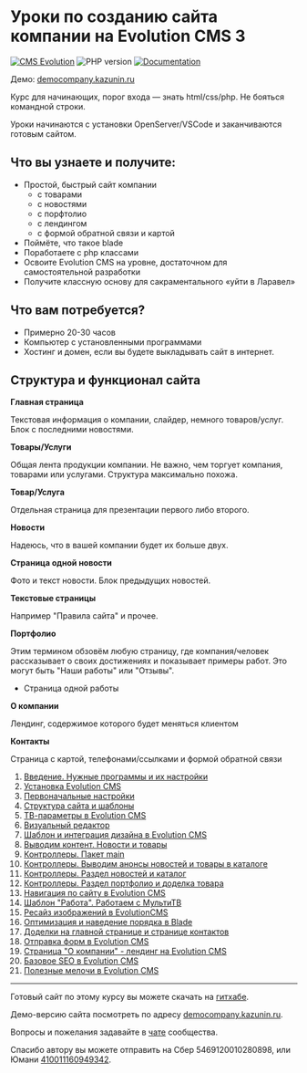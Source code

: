 # Уроки по созданию сайта компании на Evolution CMS 3

[![CMS Evolution](https://img.shields.io/badge/CMS-Evolution-brightgreen.svg)](https://github.com/evocms-community/evolution) ![PHP version](https://img.shields.io/badge/PHP->=v8.1-green.svg?php=8.1) [![Documentation](https://img.shields.io/badge/Documentation-Ready-brightgree)](https://github.com/0test/lessons-evolution-company)

Демо: [democompany.kazunin.ru](http://democompany.kazunin.ru)

Курс для начинающих, порог входа — знать html/css/php.
Не бояться командной строки.

Уроки начинаются с установки OpenServer/VSCode и заканчиваются готовым сайтом.

## Что вы узнаете и получите:

- Простой, быстрый сайт компании
  - с товарами
  - с новостями
  - с порфтолио
  - с лендингом
  - с формой обратной связи и картой
- Поймёте, что такое blade
- Поработаете с php классами
- Освоите Evolution CMS на уровне, достаточном для самостоятельной разработки
- Получите классную основу для сакраментального «уйти в Ларавел»

## Что вам потребуется?
- Примерно 20-30 часов
- Компьютер с установленными программами
- Хостинг и домен, если вы будете выкладывать сайт в интернет.

## Структура и функционал сайта

**Главная страница**

 Текстовая информация о компании, слайдер, немного товаров/услуг. Блок с последними новостями.

**Товары/Услуги**

Общая лента продукции компании. Не важно, чем торгует компания, товарами или услугами. Структура максимально похожа.

**Товар/Услуга**

Отдельная страница для презентации первого либо второго.

**Новости**

Надеюсь, что в вашей компании будет их больше двух.

**Страница одной новости**

Фото и текст новости. Блок предыдущих новостей.

**Текстовые страницы**

 Например "Правила сайта" и прочее.

**Портфолио**

Этим термином обзовём любую страницу, где компания/человек рассказывает о своих достижениях и показывает примеры работ. Это могут быть "Наши работы" или "Отзывы".
   - Страница одной работы

**О компании**

Лендинг, содержимое которого будет меняться клиентом

**Контакты**

Страница с картой, телефонами/ссылками и формой обратной связи


1. [Введение. Нужные программы и их настройки](/001_Введение.%20Нужные%20программы.md)
2. [Установка Evolution CMS](/002_Установка%20Evolution%20CMS.md)
3. [Первоначальные настройки](/003_Первоначальные%20настройки.md)
4. [Структура сайта и шаблоны](/004_Структура%20сайта%20и%20шаблоны.md)
5. [ТВ-параметры в Evolution CMS](/005_ТВ-параметры%20в%20Evolution%20CMS.md)
6. [Визуальный редактор](/006_Визуальный%20редактор.md)
7. [Шаблон и интеграция дизайна в Evolution CMS](/007_Шаблон.%20Интеграция%20дизайна%20в%20Evolution%20CMS.md)
8. [Выводим контент. Новости и товары](/008_Выводим%20контент.%20Новости%20и%20товары.md)
9. [Контроллеры. Пакет main](/009_Контроллеры%20в%20Evolution%20CMS.md)
10. [Контроллеры.  Выводим анонсы новостей  и товары в каталоге](/010_Контроллеры.%20%20Выводим%20анонсы%20новостей%20%20и%20товары%20в%20каталоге.md)
11. [Контроллеры.  Раздел новостей и каталог](/011_Контроллеры.%20%20Раздел%20новостей%20и%20каталог.md)
12. [Контроллеры.  Раздел  портфолио и доделка товара](/012_Контроллеры.%20%20Раздел%20портфолио.md)
13. [Навигация по сайту в Evolution CMS](/013_Навигация.%20Меню%20в%20Evolution%20CMS.md)
14. [Шаблон "Работа". Работаем с МультиТВ](/014_Шаблон.%20Работаем%20с%20МультиТВ.md)
15. [Ресайз изображений в EvolutionCMS](/015_Ресайз%20изображений%20в%20EvolutionCMS.md)
16. [Оптимизация и наведение порядка в Blade](/016_Немного%20Blade%20оптимизации.md)
17. [Доделки на главной странице и странице контактов](/017_Главная%20страница,%20страница%20Контакты.md)
18. [Отправка форм в Evolution CMS](/018_Отправка%20формы%20в%20Evolution%20CMS.md)
19. [Страница "О компании" - лендинг на Evolution CMS](/019_Лендинг%20на%20Evolution%20CMS.md)
20. [Базовое SEO в Evolution CMS](/020_Базовое%20SEO%20в%20Evolution%20CMS.md)
21. [Полезные мелочи в Evolution CMS](/021_Полезные%20мелочи.md)
    
---
Готовый сайт по этому курсу вы можете скачать на [гитхабе](https://github.com/0test/lessons-evolution-company).

Демо-версию сайта посмотреть по адресу [democompany.kazunin.ru](http://democompany.kazunin.ru/).

Вопросы и пожелания задавайте в [чате](https://t.me/evo_cms) сообщества.

Спасибо автору вы можете отправить на Сбер 5469120010280898, или Юмани [410011160949342](https://yoomoney.ru/to/410011160949342).